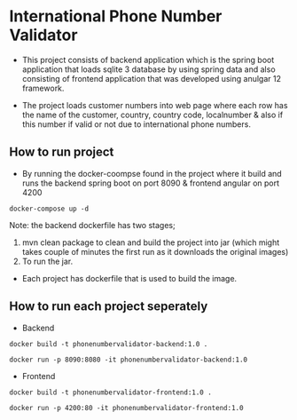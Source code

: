 # International Phone Number Validator

- This project consists of backend application which is the spring boot application that loads sqlite 3 database by using spring data and also consisting of frontend application that was developed using anulgar 12 framework.

- The project loads customer numbers into web page where each row has the name of the customer, country, country code, localnumber & also if this number if valid or not due to international phone numbers.

## How to run project

- By running the docker-coompse found in the project where it build and runs the backend spring boot on port 8090 & frontend angular on port 4200
```
docker-compose up -d
```

Note: the backend dockerfile has two stages; 
1. mvn clean package to clean and build the project into jar (which might takes couple of minutes the first run as it downloads the original images)
2. To run the jar.

- Each project has dockerfile that is used to build the image.

## How to run each project seperately

- Backend
```
docker build -t phonenumbervalidator-backend:1.0 .
```

```
docker run -p 8090:8080 -it phonenumbervalidator-backend:1.0
```

- Frontend
```
docker build -t phonenumbervalidator-frontend:1.0 .
```

```
docker run -p 4200:80 -it phonenumbervalidator-frontend:1.0
```